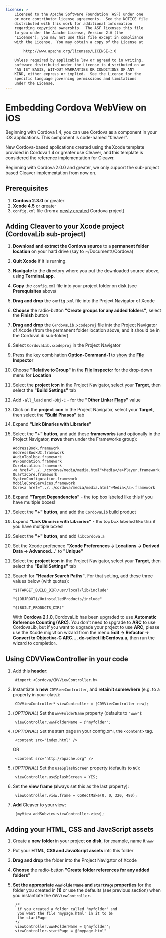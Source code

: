 ```yaml
---
license: >
    Licensed to the Apache Software Foundation (ASF) under one
    or more contributor license agreements.  See the NOTICE file
    distributed with this work for additional information
    regarding copyright ownership.  The ASF licenses this file
    to you under the Apache License, Version 2.0 (the
    "License"); you may not use this file except in compliance
    with the License.  You may obtain a copy of the License at

        http://www.apache.org/licenses/LICENSE-2.0

    Unless required by applicable law or agreed to in writing,
    software distributed under the License is distributed on an
    "AS IS" BASIS, WITHOUT WARRANTIES OR CONDITIONS OF ANY
    KIND, either express or implied.  See the License for the
    specific language governing permissions and limitations
    under the License.
---
```


Embedding Cordova WebView on iOS
================================

Beginning with Cordova 1.4, you can use Cordova as a component in your iOS applications. This component is code-named "Cleaver".

New Cordova-based applications created using the Xcode template provided in Cordova 1.4 or greater use Cleaver, and this template is considered the reference implementation for Cleaver.

Beginning with Cordova 2.0.0 and greater, we only support the sub-project based Cleaver implementation from now on.

Prerequisites
-------------

1. **Cordova 2.3.0** or greater
2. **Xcode 4.5** or greater
3. `config.xml` file (from a [newly created](guide_command-line_index.md.html#Command-Line%20Usage_ios) Cordova project)


Adding Cleaver to your Xcode project (CordovaLib sub-project)
-------------------------------------------------------------

1. **Download and extract the Cordova source** to a **permanent folder location** on your hard drive (say to ~/Documents/Cordova)
2. **Quit Xcode** if it is running.
3. **Navigate** to the directory where you put the downloaded source above, using **Terminal.app**.
4. **Copy** the `config.xml` file into your project folder on disk (see **Prerequisites** above)
5. **Drag and drop** the `config.xml` file into the Project Navigator of Xcode
6. **Choose** the radio-button **"Create groups for any added folders"**, select the **Finish** button
7. **Drag and drop** the `CordovaLib.xcodeproj` file into the Project Navigator of Xcode (from the permanent folder location above, and it should be in the CordovaLib sub-folder)
8. Select `CordovaLib.xcodeproj` in the Project Navigator
9. Press the key combination **Option-Command-1** to <a href="../../cordova/splashscreen/splashscreen.show.html">show</a> the **<a href="../../cordova/file/fileobj/fileobj.html">File</a> Inspector**
10. Choose **"Relative to Group"** in the **<a href="../../cordova/file/fileobj/fileobj.html">File</a> Inspector** for the drop-down menu for **Location** 
11. Select the **project icon** in the Project Navigator, select your **Target**, then select the **"Build Settings"** tab
12. Add `-all_load` and `-Obj-C` - for the **"Other Linker <a href="../../cordova/file/flags/flags.html">Flags</a>"** value
13. Click on the **project icon** in the Project Navigator, select your **Target**, then select the **"Build Phases"** tab
14. Expand **"Link Binaries with Libraries"** 
15. Select the **"+" button**, and add these **frameworks** (and optionally in the Project Navigator, **move** them under the Frameworks group):

        AddressBook.framework
        AddressBookUI.framework
        AudioToolbox.framework
        AVFoundation.framework
        CoreLocation.framework
        <a href="../../cordova/media/media.html">Media</a>Player.framework
        QuartzCore.framework
        SystemConfiguration.framework
        MobileCoreServices.framework
        Core<a href="../../cordova/media/media.html">Media</a>.framework

16. Expand **"Target Dependencies"** - the top box labeled like this if you have multiple boxes!
17. Select the **"+" button**, and add the `CordovaLib` build product
18. Expand **"Link Binaries with Libraries"** - the top box labeled like
    this if you have multiple boxes!
19. Select the **"+" button**, and add `libCordova.a`
20. Set the Xcode preference **"Xcode Preferences -> Locations -> Derived Data -> Advanced…"** to **"Unique"**
21. Select the **project icon** in the Project Navigator, select your **Target**, then select the **"Build Settings"** tab
22. Search for **"Header Search Paths"**. For that setting, add these three values below (with quotes):

        "$(TARGET_BUILD_DIR)/usr/local/lib/include"
    
        "$(OBJROOT)/UninstalledProducts/include"
    
        "$(BUILT_PRODUCTS_DIR)"

    With **Cordova 2.1.0**, CordovaLib has been upgraded to use **Automatic Reference Counting (ARC)**. You don't need to upgrade to **ARC** to use CordovaLib, but if you want to upgrade your project to use **ARC**, please use the Xcode migration wizard from the menu: **Edit -> Refactor -> Convert to Objective-C ARC…**, **de-select libCordova.a**, then run the wizard to completion. 
    
Using CDVViewController in your code
------------------------------------

1. Add this **header**:

        #import <Cordova/CDVViewController.h>

2. Instantiate a **new** `CDVViewController`, and **retain it somewhere** (e.g. to a property in your class): 

        CDVViewController* viewController = [CDVViewController new];

3. (_OPTIONAL_) Set the `wwwFolderName` property (defaults to `"www"`):

        viewController.wwwFolderName = @"myfolder";

4. (_OPTIONAL_) Set the start page in your config.xml, the `<content>` tag.

        <content src="index.html" />

    OR

        <content src="http://apache.org" />

5. (_OPTIONAL_) Set the `useSplashScreen` property (defaults to `NO`):

        viewController.useSplashScreen = YES;

6. Set the **view frame** (always set this as the last property):

        viewController.view.frame = CGRectMake(0, 0, 320, 480);

7. **Add** Cleaver to your view:

        [myView addSubview:viewController.view];

Adding your HTML, CSS and JavaScript assets
-------------------------------------------

1. Create a **new folder** in your project **on disk**, for example, name it `www`
2. Put your **HTML, CSS and JavaScript assets** into this folder
3. **Drag and drop** the folder into the Project Navigator of Xcode
4. **Choose** the radio-button **"Create folder references for any added folders"**
5. **Set the appropriate `wwwFolderName` and `startPage` properties** for the folder you created in **(1)** or use the defaults (see previous section) when you instantiate the `CDVViewController`.

        /*
         if you created a folder called 'myfolder' and
         you want the file 'mypage.html' in it to be 
         the startPage
        */
        viewController.wwwFolderName = @"myfolder";
        viewController.startPage = @"mypage.html"

